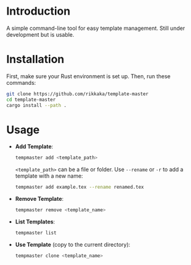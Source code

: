 # Introduction
A simple command-line tool for easy template management. Still under development but is usable.

# Installation
First, make sure your Rust environment is set up. Then, run these commands:
```bash
git clone https://github.com/rikkaka/template-master
cd template-master
cargo install --path .
```

# Usage
- **Add Template**: 
  ```bash
  tempmaster add <template_path>
  ```
  `<template_path>` can be a file or folder. Use `--rename` or `-r` to add a template with a new name:
  ```bash
  tempmaster add example.tex --rename renamed.tex
  ```

- **Remove Template**: 
  ```bash
  tempmaster remove <template_name>
  ```

- **List Templates**: 
  ```bash
  tempmaster list
  ```

- **Use Template** (copy to the current directory): 
  ```bash
  tempmaster clone <template_name>
  ```

